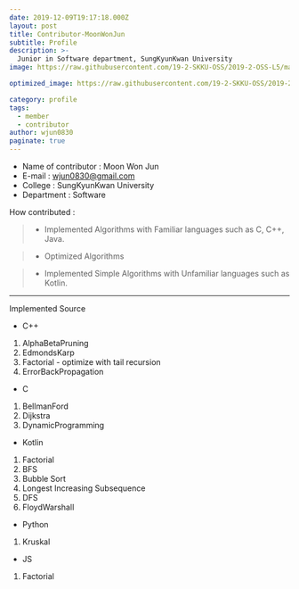 ```yaml
---
date: 2019-12-09T19:17:18.000Z
layout: post
title: Contributor-MoonWonJun
subtitle: Profile
description: >-
  Junior in Software department, SungKyunKwan University
image: https://raw.githubusercontent.com/19-2-SKKU-OSS/2019-2-OSS-L5/master/assets/img/uploads/WJ.jpg

optimized_image: https://raw.githubusercontent.com/19-2-SKKU-OSS/2019-2-OSS-L5/master/assets/img/uploads/WJ.jpg

category: profile
tags:
  - member
  - contributor
author: wjun0830
paginate: true
---
```

- Name of contributor : Moon Won Jun
- E-mail : wjun0830@gmail.com
- College : SungKyunKwan University
- Department : Software

How contributed : 
> - Implemented Algorithms with Familiar languages such as C, C++, Java.

> - Optimized Algorithms 

> - Implemented Simple Algorithms with Unfamiliar languages such as Kotlin.

***

Implemented Source
* C++ 
1. AlphaBetaPruning
2. EdmondsKarp
3. Factorial - optimize with tail recursion
4. ErrorBackPropagation

* C
1. BellmanFord
2. Dijkstra
3. DynamicProgramming

* Kotlin 
1. Factorial
2. BFS
3. Bubble Sort
4. Longest Increasing Subsequence
5. DFS
6. FloydWarshall

* Python
1. Kruskal

* JS
1. Factorial



